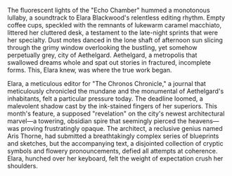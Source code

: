 The fluorescent lights of the "Echo Chamber" hummed a monotonous lullaby, a soundtrack to Elara Blackwood's relentless editing rhythm.  Empty coffee cups, speckled with the remnants of lukewarm caramel macchiato, littered her cluttered desk, a testament to the late-night sprints that were her specialty.  Dust motes danced in the lone shaft of afternoon sun slicing through the grimy window overlooking the bustling, yet somehow perpetually grey, city of Aethelgard.  Aethelgard, a metropolis that swallowed dreams whole and spat out stories in fractured, incomplete forms.  This, Elara knew, was where the true work began.

Elara, a meticulous editor for "The Chronos Chronicle," a journal that meticulously chronicled the mundane and the monumental of Aethelgard's inhabitants, felt a particular pressure today.  The deadline loomed, a malevolent shadow cast by the ink-stained fingers of her superiors.  This month's feature, a supposed "revelation" on the city's newest architectural marvel—a towering, obsidian spire that seemingly pierced the heavens—was proving frustratingly opaque. The architect, a reclusive genius named Aris Thorne, had submitted a breathtakingly complex series of blueprints and sketches, but the accompanying text, a disjointed collection of cryptic symbols and flowery pronouncements, defied all attempts at coherence.  Elara, hunched over her keyboard, felt the weight of expectation crush her shoulders.
